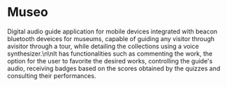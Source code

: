 # Museo

Digital audio guide application for mobile devices integrated with beacon bluetooth deveices for museums, capable of guiding any visitor through avisitor through a tour, while detailing the collections using a voice synthesizer.\n\nIt has functionalities such as commenting the work, the option for the user to favorite the desired works, controlling the guide's audio, receiving badges based on the scores obtained by the quizzes and consulting their performances.
